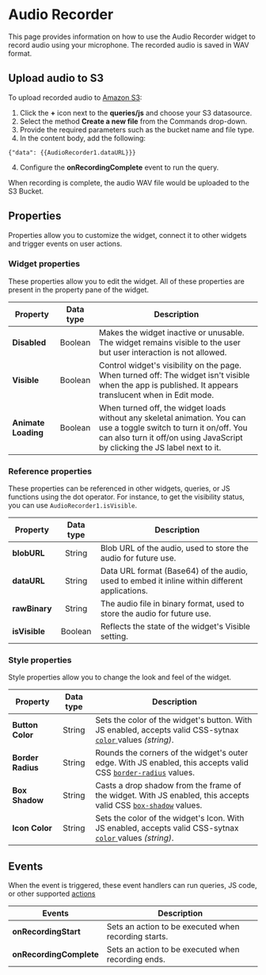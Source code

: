 # Audio Recorder

This page provides information on how to use the Audio Recorder widget to record audio using your microphone. The recorded audio is saved in WAV format.


## Upload audio to S3

To upload recorded audio to [Amazon S3](/connect-data/reference/querying-amazon-s3):

1. Click the **+** icon next to the **queries/js** and choose your S3 datasource.
2. Select the method **Create a new file** from the Commands drop-down.
3. Provide the required parameters such as the bucket name and file type.
4. In the content body, add the following:

```
{"data": {{AudioRecorder1.dataURL}}}
```

4. Configure the **onRecordingComplete** event to run the query. 

When recording is complete, the audio WAV file would be uploaded to the S3 Bucket.


## Properties

Properties allow you to customize the widget, connect it to other widgets and trigger events on user actions.


### Widget properties

These properties allow you to edit the widget. All of these properties are present in the property pane of the widget.

| Property            	|         Data type        	| Description                                                                                                                                                                                                                                                                                                                                                                                            	|
|---------------------	|:------------------------:	|--------------------------------------------------------------------------------------------------------------------------------------------------------------------------------------------------------------------------------------------------------------------------------------------------------------------------------------------------------------------------------------------------------	|
| **Disabled**     | Boolean   | Makes the widget inactive or unusable. The widget remains visible to the user but user interaction is not allowed.                                                                        |
| **Visible**        | Boolean   | Control widget's visibility on the page. When turned off: The widget isn't visible when the app is published. It appears translucent when in Edit mode.                                         |
| **Animate Loading**  | Boolean | When turned off, the widget loads without any skeletal animation. You can use a toggle switch to turn it on/off. You can also turn it off/on using JavaScript by clicking the JS label next to it. |

### Reference properties

These properties can be referenced in other widgets, queries, or JS functions using the dot operator. For instance, to get the visibility status, you can use `AudioRecorder1.isVisible`.


| Property            	|         Data type        	| Description                                                                                                                                                                                                                                                                                                                                                                                            	|
|---------------------	|:------------------------:	|--------------------------------------------------------------------------------------------------------------------------------------------------------------------------------------------------------------------------------------------------------------------------------------------------------------------------------------------------------------------------------------------------------	|
| **blobURL**   | String   | Blob URL of the audio, used to store the audio for future use.                                |
| **dataURL**    | String  | Data URL format (Base64) of the audio, used to embed it inline within different applications. |
| **rawBinary**   | String | The audio file in binary format, used to store the audio for future use.                      |
| **isVisible**   | Boolean | Reflects the state of the widget's Visible setting.                              |

### Style properties

Style properties allow you to change the look and feel of the widget.

| Property            	|         Data type        	| Description                                                                                                                                                                                                                                                                                                                                                                                            	|
|---------------------	|:------------------------:	|--------------------------------------------------------------------------------------------------------------------------------------------------------------------------------------------------------------------------------------------------------------------------------------------------------------------------------------------------------------------------------------------------------	|
| **Button Color** | String  | Sets the color of the widget's button. With JS enabled, accepts valid CSS-sytnax [`color` ](https://developer.mozilla.org/en-US/docs/Web/CSS/color)values _(string)_.            |
| **Border Radius** | String | Rounds the corners of the widget's outer edge. With JS enabled, this accepts valid CSS [`border-radius`](https://developer.mozilla.org/en-US/docs/Web/CSS/border-radius) values. |
| **Box Shadow**    | String | Casts a drop shadow from the frame of the widget. With JS enabled, this accepts valid CSS [`box-shadow`](https://developer.mozilla.org/en-US/docs/Web/CSS/box-shadow) values.    |
| **Icon Color**    | String | Sets the color of the widget's Icon. With JS enabled, accepts valid CSS-sytnax [`color` ](https://developer.mozilla.org/en-US/docs/Web/CSS/color)values _(string)_.              |


## Events

When the event is triggered, these event handlers can run queries, JS code, or other supported [actions](/reference/appsmith-framework/widget-actions)


| Events              | Description                                                                                                                                       |
| ------------------- | ------------------------------------------------------------------------------------------------------------------------------------------------- |
| **onRecordingStart**    | Sets an action to be executed when recording starts. |
| **onRecordingComplete** | Sets an action to be executed when recording ends.  |


